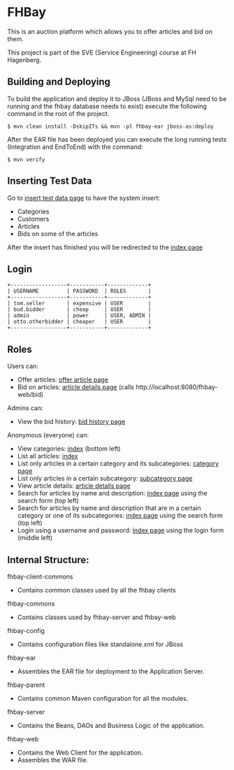 FHBay
=====

This is an auction platform which allows you to offer articles and bid on them.

This project is part of the SVE (Service Engineering) course at FH Hagenberg.


Building and Deploying
----------------------

To build the application and deploy it to JBoss (JBoss and MySql need to be running and the fhbay database needs to exist) execute the following command in the root of the project.

    $ mvn clean install -DskipITs && mvn -pl fhbay-ear jboss-as:deploy

    
After the EAR file has been deployed you can execute the long running tests (Integration and EndToEnd) with the command:

    $ mvn verify


Inserting Test Data
-------------------

Go to [insert test data page](http://localhost:8080/fhbay-web/insertTestData) to have the system insert:
* Categories
* Customers
* Articles
* Bids on some of the articles

After the insert has finished you will be redirected to the [index page](http://localhost:8080/fhbay-web/)


Login
-----

    +------------------+-----------+-------------+
    | USERNAME         | PASSWORD  | ROLES       |
    +------------------+-----------+-------------+
    | tom.seller       | expensive | USER        |
    | bud.bidder       | cheap     | USER        |
    | admin            | power     | USER, ADMIN |
    | otto.otherbidder | cheaper   | USER        |
    +------------------+-----------+-------------+


Roles
-----

Users can:
* Offer articles: [offer article page](http://localhost:8080/fhbay-web/offerArticle)
* Bid on articles: [article details page](http://localhost:8080/fhbay-web/article/19/Canon-EOS-1D-X) (calls http://localhost:8080/fhbay-web/bid)

Admins can:
* View the bid history: [bid history page](http://localhost:8080/fhbay-web/bidHistory?articleId=23)

Anonymous (everyone) can:
* View categories: [index](http://localhost:8080/fhbay-web/) (bottom left)
* List all articles: [index](http://localhost:8080/fhbay-web/)
* List only articles in a certain category and its subcategories: [category page](http://localhost:8080/fhbay-web/category/57/Photography)
* List only articles in a certain subcategory: [subcategory page](http://localhost:8080/fhbay-web/category/58/Photography/Cameras)
* View article details: [article details page](http://localhost:8080/fhbay-web/article/76/Canon-EOS-7D-(SLR)-Body)
* Search for articles by name and description: [index page](http://localhost:8080/fhbay-web/) using the search form (top left)
* Search for articles by name and description that are in a certain category or one of its subcategories: [index page](http://localhost:8080/fhbay-web/) using the search form (top left)
* Login using a username and password: [index page](http://localhost:8080/fhbay-web/) using the login form (middle left)


Internal Structure:
-------------------

fhbay-client-commons
* Contains common classes used by all the fhbay clients

fhbay-commons
* Contains classes used by fhbay-server and fhbay-web

fhbay-config
* Contains configuration files like standalone.xml for JBoss

fhbay-ear
* Assembles the EAR file for deployment to the Application Server.

fhbay-parent
* Contains common Maven configuration for all the modules.

fhbay-server
* Contains the Beans, DAOs and Business Logic of the application.

fhbay-web
* Contains the Web Client for the application.
* Assembles the WAR file.
